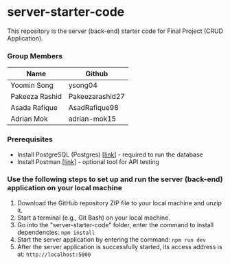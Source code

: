 # server-starter-code

This repository is the server (back-end) starter code for Final Project (CRUD Application).
### Group Members
| Name       | Github              |
| --------------- | ----------------- |
| Yoomin Song | ysong04 |
| Pakeeza Rashid  | Pakeezarashid27 |
| Asada Rafique | AsadRafique98 |
| Adrian Mok  | adrian-mok15 | 

### Prerequisites
- Install PostgreSQL (Postgres) [[link](https://www.postgresql.org/download/)] - required to run the database
- Install Postman [[link](https://www.postman.com/downloads/)] - optional tool for API testing 

### Use the following steps to set up and run the server (back-end) application on your local machine
1.	Download the GitHub repository ZIP file to your local machine and unzip it.
2.  Start a terminal (e.g., Git Bash) on your local machine.
3.	Go into the "server-starter-code" folder, enter the command to install dependencies: `npm install` 
4.	Start the server application by entering the command: `npm run dev` 
5.	After the server application is successfully started, its access address is at: `http://localhost:5000` 

